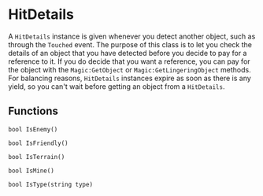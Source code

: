 # HitDetails
A `HitDetails` instance is given whenever you detect another object, such as through the `Touched` event. The purpose of this class is to let you check the details of an object that you have detected before you decide to pay for a reference to it. If you do decide that you want a reference, you can pay for the object with the `Magic:GetObject` or `Magic:GetLingeringObject` methods. For balancing reasons, `HitDetails` instances expire as soon as there is any yield, so you can't wait before getting an object from a `HitDetails`.

## Functions
`bool IsEnemy()`

`bool IsFriendly()`

`bool IsTerrain()`

`bool IsMine()`

`bool IsType(string type)`